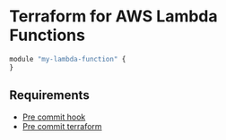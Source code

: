 # Terraform for AWS Lambda Functions

```js
module "my-lambda-function" {
}
```

## Requirements

- [Pre commit hook](https://pre-commit.com/)
- [Pre commit terraform](https://github.com/antonbabenko/pre-commit-terraform)


<!-- BEGINNING OF PRE-COMMIT-TERRAFORM DOCS HOOK -->

<!-- END OF PRE-COMMIT-TERRAFORM DOCS HOOK -->
